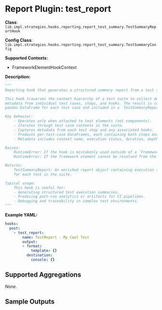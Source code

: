 # Report Plugin: test_report

**Class**: `lib.impl.strategies.hooks.reporting.report_test_summary.TestSummaryReportHook`

**Config Class**: `lib.impl.strategies.hooks.reporting.report_test_summary.TestSummaryConfig`

**Supported Contexts:**

- FrameworkElementHookContext

**Description:**

```python
"""
Reporting hook that generates a structured summary report from a test suite execution.

This hook traverses the context hierarchy of a test suite to collect detailed execution
metadata from individual test cases, steps, and hooks. The result is compiled into a
pandas DataFrame for each test case and included in a `TestSummaryReport`.

Key behavior:
    - Operates only when attached to test elements (not components).
    - Iterates through test case contexts in the suite.
    - Captures metadata from each test step and any associated hooks.
    - Produces per-test-case DataFrames, each containing both steps and hooks.
    - Metadata includes context name, execution status, duration, depth, and parent linkage.

Raises:
    RuntimeError: If the hook is mistakenly used outside of a `FrameworkElementHookContext`.
    RuntimeError: If the framework element cannot be resolved from the context.

Returns:
    TestSummaryReport: An enriched report object containing execution summaries
    for each test in the suite.

Typical usage:
    This hook is useful for:
    - Generating structured test execution summaries.
    - Producing post-run analytics or artifacts for CI pipelines.
    - Debugging and traceability in complex test environments.
"""
```

**Example YAML:**

```yaml
hooks:
  post:
    - test_report:
        name: TestReport - My Cool Test
        output:
        - format:
            template: {}
          destination:
            console: {}
```

## Supported Aggregations

*None.*

## Sample Outputs
